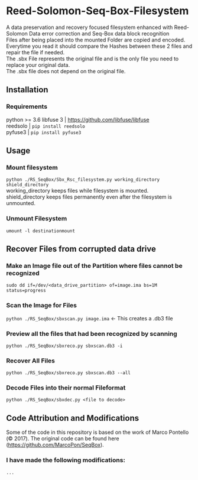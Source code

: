 # Reed-Solomon-Seq-Box-Filesystem
A data preservation and recovery focused filesystem enhanced with Reed-Solomon Data error correction and Seq-Box data block recognition <br/>
Files after being placed into the mounted Folder are copied and encoded. <br/>
Everytime you read it should compare the Hashes between these 2 files and repair the file if needed. <br/>
The .sbx File represents the original file and is the only file you need to replace your original data. <br/>
The .sbx file does not depend on the original file. <br/>

## Installation
### Requirements
python >= 3.6
libfuse 3 | https://github.com/libfuse/libfuse<br/>
reedsolo | `pip install reedsolo`<br/>
pyfuse3 | `pip install pyfuse3`<br/>

## Usage
### Mount filesystem
`python ./RS_SeqBox/Sbx_Rsc_filesystem.py working_directory shield_directory`
<br/>
working_directory keeps files while filesystem is mounted. 
<br/>
shield_directory keeps files permanently even after the filesystem is unmounted.
### Unmount Filesystem
`umount -l destinationmount`

## Recover Files from corrupted data drive
### Make an Image file out of the Partition where files cannot be recognized
`sudo dd if=/dev/<data_drive_partition> of=image.ima bs=1M status=progress`
### Scan the Image for Files
`python ./RS_SeqBox/sbxscan.py image.ima` <- This creates a .db3 file
### Preview all the files that had been recognized by scanning
`python ./RS_SeqBox/sbxreco.py sbxscan.db3 -i`
### Recover All Files
`python ./RS_SeqBox/sbxreco.py sbxscan.db3 --all`
### Decode Files into their normal Fileformat
`python ./RS_SeqBox/sbxdec.py <file to decode>`
## Code Attribution and Modifications
Some of the code in this repository is based on the work of Marco Pontello (© 2017). The original code can be found here (https://github.com/MarcoPon/SeqBox). <br/> 
### I have made the following modifications: <br/>
`...`
